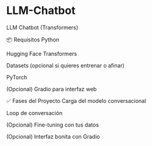 # LLM-Chatbot
LLM Chatbot (Transformers)


📦 Requisitos
Python

Hugging Face Transformers

Datasets (opcional si quieres entrenar o afinar)

PyTorch

(Opcional) Gradio para interfaz web


✅ Fases del Proyecto
Carga del modelo conversacional

Loop de conversación

(Opcional) Fine-tuning con tus datos

(Opcional) Interfaz bonita con Gradio